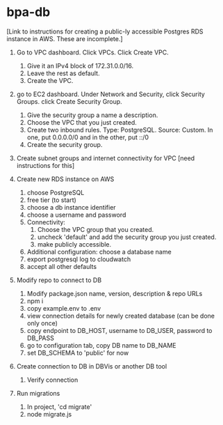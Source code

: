 # bpa-db

[Link to instructions for creating a public-ly accessible Postgres RDS instance in AWS.  These are incomplete.]

1. Go to VPC dashboard.  Click VPCs.  Click Create VPC.
   1. Give it an IPv4 block of 172.31.0.0/16.
   1. Leave the rest as default.
   1. Create the VPC.
   
   
2. go to EC2 dashboard.  Under Network and Security, click Security Groups. click Create Security Group.
   1. Give the security group a name a description.
   1. Choose the VPC that you just created.
   1. Create two inbound rules. Type: PostgreSQL. Source: Custom.  In one, put 0.0.0.0/0 and in the other, put ::/0
   1. Create the security group.


3. Create subnet groups and internet connectivity for VPC
   [need instructions for this]
   

4. Create new RDS instance on AWS 
    1. choose PostgreSQL
    1. free tier (to start)
    1. choose a db instance identifier
    1. choose a username and password
    1. Connectivity:
       1. Choose the VPC group that you created. 
       1. uncheck 'default' and add the security group you just created.
       1. make publicly accessible.
    1. Additional configuration: choose a database name
    1. export postgresql log to cloudwatch
    1. accept all other defaults
    

5. Modify repo to connect to DB
   1. Modify package.json name, version, description & repo URLs
   1. npm i
   1. copy example.env to .env
   1. view connection details for newly created database (can be done only once)
   1. copy endpoint to DB_HOST, username to DB_USER, password to DB_PASS
   1. go to configuration tab, copy DB name to DB_NAME
   1. set DB_SCHEMA to 'public' for now


6. Create connection to DB in DBVis or another DB tool
   1. Verify connection
   

7. Run migrations
   1. In project, 'cd migrate'
   1. node migrate.js
